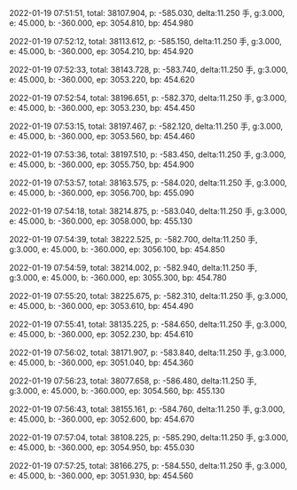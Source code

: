 2022-01-19 07:51:51, total: 38107.904, p: -585.030, delta:11.250 手, g:3.000, e: 45.000, b: -360.000, ep: 3054.810, bp: 454.980

2022-01-19 07:52:12, total: 38113.612, p: -585.150, delta:11.250 手, g:3.000, e: 45.000, b: -360.000, ep: 3054.210, bp: 454.920

2022-01-19 07:52:33, total: 38143.728, p: -583.740, delta:11.250 手, g:3.000, e: 45.000, b: -360.000, ep: 3053.220, bp: 454.620

2022-01-19 07:52:54, total: 38196.651, p: -582.370, delta:11.250 手, g:3.000, e: 45.000, b: -360.000, ep: 3053.230, bp: 454.450

2022-01-19 07:53:15, total: 38197.467, p: -582.120, delta:11.250 手, g:3.000, e: 45.000, b: -360.000, ep: 3053.560, bp: 454.460

2022-01-19 07:53:36, total: 38197.510, p: -583.450, delta:11.250 手, g:3.000, e: 45.000, b: -360.000, ep: 3055.750, bp: 454.900

2022-01-19 07:53:57, total: 38163.575, p: -584.020, delta:11.250 手, g:3.000, e: 45.000, b: -360.000, ep: 3056.700, bp: 455.090

2022-01-19 07:54:18, total: 38214.875, p: -583.040, delta:11.250 手, g:3.000, e: 45.000, b: -360.000, ep: 3058.000, bp: 455.130

2022-01-19 07:54:39, total: 38222.525, p: -582.700, delta:11.250 手, g:3.000, e: 45.000, b: -360.000, ep: 3056.100, bp: 454.850

2022-01-19 07:54:59, total: 38214.002, p: -582.940, delta:11.250 手, g:3.000, e: 45.000, b: -360.000, ep: 3055.300, bp: 454.780

2022-01-19 07:55:20, total: 38225.675, p: -582.310, delta:11.250 手, g:3.000, e: 45.000, b: -360.000, ep: 3053.610, bp: 454.490

2022-01-19 07:55:41, total: 38135.225, p: -584.650, delta:11.250 手, g:3.000, e: 45.000, b: -360.000, ep: 3052.230, bp: 454.610

2022-01-19 07:56:02, total: 38171.907, p: -583.840, delta:11.250 手, g:3.000, e: 45.000, b: -360.000, ep: 3051.040, bp: 454.360

2022-01-19 07:56:23, total: 38077.658, p: -586.480, delta:11.250 手, g:3.000, e: 45.000, b: -360.000, ep: 3054.560, bp: 455.130

2022-01-19 07:56:43, total: 38155.161, p: -584.760, delta:11.250 手, g:3.000, e: 45.000, b: -360.000, ep: 3052.600, bp: 454.670

2022-01-19 07:57:04, total: 38108.225, p: -585.290, delta:11.250 手, g:3.000, e: 45.000, b: -360.000, ep: 3054.950, bp: 455.030

2022-01-19 07:57:25, total: 38166.275, p: -584.550, delta:11.250 手, g:3.000, e: 45.000, b: -360.000, ep: 3051.930, bp: 454.560